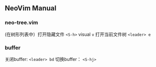 ## NeoVim Manual

### neo-tree.vim

(在树形列表中）打开隐藏文件
`
<S-h>
`
visual
`
v
`
打开当前文件树
`
<leader> e
`

### buffer

关闭buffer:
`
<leader> bd
`
切换buffer：
`
<S-hj>
`
